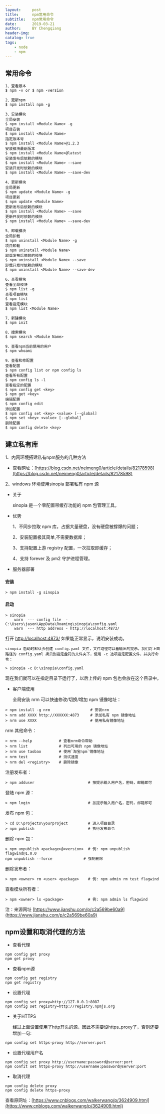 ```yaml
---
layout:     post
title:      npm常用命令
subtitle:   npm常用命令
date:       2019-03-21
author:     BY Chengqiang
header-img: 
catalog: true
tags:
    - node
    - npm
---
```


## 常用命令

```
1、查看版本
$ npm -v or $ npm -version

2、更新npm
$ npm install npm -g

3、安装模块
全局安装
$ npm install <Module Name> -g
项目安装
$ npm install <Module Name>
指定版本号
$ npm install <Module Name>@1.2.3
安装模块最新版本
$ npm install <Module Name>@latest
安装发布后依赖的模块
$ npm install <Module Name> --save
安装开发时依赖的模块
$ npm install <Module Name> --save-dev

4、更新模块
全局更新
$ npm update <Module Name> -g
项目更新
$ npm update <Module Name>
更新发布后依赖的模块
$ npm install <Module Name> --save
更新开发时依赖的模块
$ npm install <Module Name> --save-dev

5、卸载模块
全局卸载
$ npm uninstall <Module Name> -g
项目卸载
$ npm uninstall <Module Name>
卸载发布后依赖的模块
$ npm uninstall <Module Name> --save
卸载开发时依赖的模块
$ npm uninstall <Module Name> --save-dev

6、查看模块
查看全局模块
$ npm list -g
查看项目模块
$ npm list
查看指定模块
$ npm list <Module Name>

7、新建模块
$ npm init

8、搜索模块
$ npm search <Module Name>

9、查看npm当前使用的用户
$ npm whoami

9、查看和修配置
查看配置
$ npm config list or npm config ls
查看所有配置
$ npm config ls -l
查看指定的配置
$ npm config get <key>
$ npm get <key>
编辑配置
$ npm config edit
添加配置
$ npm config set <key> <value> [--global]
$ npm set <key> <value> [--global]
删除配置
$ npm config delete <key>

```
## 建立私有库

1、内网环境搭建私有npm服务的几种方法
* 查看网址：[https://blog.csdn.net/neimeng0/article/details/82178598](https://blog.csdn.net/neimeng0/article/details/82178598)

2、windows 环境使用sinopia 部署私有 npm 源
* 关于

  sinopia 是一个零配置带缓存功能的 npm 包管理工具。
* 优势

	1、不同步拉取 npm 库，占据大量硬盘，没有硬盘被撑爆的问题；
	
	2、安装配置极其简单,不需要数据库；
	
	3、支持配置上游 registry 配置，一次拉取即缓存；
	
	4、支持 forever 及 pm2 守护进程管理。
* 服务器部署
#### 安装
```
> npm install -g sinopia
```
#### 启动
```
> sinopia
    warn  --- config file  - C:\Users\jason\AppData\Roaming\sinopia\config.yaml
    warn  --- http address - http://localhost:4873/
```
打开 [http://localhost:4873/](http://localhost:4873/) 如果能正常显示，说明安装成功。

	sinopia 启动时默认会创建 config.yaml 文件，文件路径可以看输出的提示。我们将上面路径的 config.yaml 拷贝到指定盘符的文件夹下，使用 -c 选项指定配置文件，并执行命令：
```
> sinopia -c D:\sinopia\config.yaml
```	
现在我们就可以在指定目录下运行了，以后上传的 npm 包也会放在这个目录中。
* 客户端使用

	全局安装 nrm 可以快速修改/切换/增加 npm 镜像地址：
```
> npm install -g nrm                  # 安装nrm
> nrm add XXXX http://XXXXXX:4873     # 添加私有 npm 镜像地址
> nrm use XXXX                        # 使用私有镜像地址
```		
nrm 其他命令：
```
> nrm --help            # 查看nrm命令帮助
> nrm list              # 列出可用的 npm 镜像地址
> nrm use taobao        # 使用`淘宝npm`镜像地址
> nrm test              # 测试速度
> nrm del <registry>    # 删除镜像
```	
注册发布者：
```
> npm adduser                        # 按提示输入用户名，密码，邮箱即可
```	
登陆 npm 源：
```
> npm login                          # 按提示输入用户名，密码，邮箱即可
```	
发布 npm 包：
```
> cd D:\projects\yourproject         # 进入项目目录
> npm publish                        # 执行发布命令
```	
删除 npm 包：
```
> npm unpublish <package>@<version>  # 例: npm unpublish flagwind@1.0.0
npm unpublish --force 			   # 强制删除
```	
删除发布者：
```
> npm <owner> rm <user> <package>    # 例: npm admin rm test flagwind
```	
查看模块所有者：
```
> npm <owner> ls <package>           # 例: npm admin ls flagwind
```	
注：来源网址 [https://www.jianshu.com/p/c2a569be60a9](https://www.jianshu.com/p/c2a569be60a9)

## npm设置和取消代理的方法
* 查看代理
```
npm config get proxy
npm get proxy
```
* 查看npm源
```
npm config get registry
npm get registry
```
* 设置代理
```
npm config set proxy=http://127.0.0.1:8087
npm config set registry=http://registry.npmjs.org
```
* 关于HTTPS

	经过上面设置使用了http开头的源，因此不需要设https_proxy了，否则还要增加一句:
```
npm config set https-proxy http://server:port
```
* 设置代理用户名
```
npm config set proxy http://username:password@server:port
npm confit set https-proxy http://username:password@server:port
```
* 取消代理
```
npm config delete proxy
npm config delete https-proxy
```
查看原网址：[https://www.cnblogs.com/walkerwang/p/3624909.html](https://www.cnblogs.com/walkerwang/p/3624909.html)
